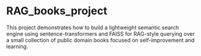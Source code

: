 # RAG_books_project
This project demonstrates how to build a lightweight semantic search engine using sentence-transformers and FAISS for RAG-style querying over a small collection of public domain books focused on self-improvement and learning.
